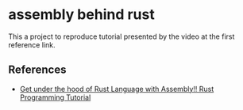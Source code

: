 # assembly behind rust

This a project to reproduce tutorial presented by the video at the first reference link.

## References
- [Get under the hood of Rust Language with Assembly!! Rust Programming Tutorial](https://www.youtube.com/watch?v=lRV_5IBUTes)
